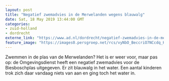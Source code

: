 ```yaml
---
layout: post
title: "Negatief zwemadvies in de Merwelanden wegens blauwalg"
date: Sat, 18 May 2019 13:44:00 GMT
categories: 
- zuid-holland 
- dordrecht 
externe_link: "https://www.ad.nl/dordrecht/negatief-zwemadvies-in-de-merwelanden-wegens-blauwalg~afb41480/"
feature_image: "https://images0.persgroep.net/rcs/vyNbO_BeccriO7NCcdq_HHjJtHU/diocontent/148680978/_fitwidth/400/?appId=21791a8992982cd8da851550a453bd7f&quality=0.7"
---
```


Zwemmen in de plas van de Merwelanden? Het is er weer voor, maar pas op: de Omgevingsdienst heeft een negatief zwemadvies voor de Biesboschplas uitgegeven. Er zit blauwalg in het water. Een aantal kinderen trok zich daar vandaag niets van aan en ging toch het water in.

